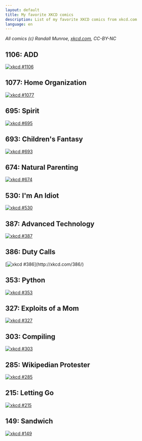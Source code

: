 ```yaml
---
layout: default
title: My favorite XKCD comics
description: List of my favorite XKCD comics from xkcd.com
language: en
---
```


*All comics (c) Randall Munroe, [xkcd.com](http://xkcd.com/), CC-BY-NC*

## 1106: ADD
[![xkcd #1106](http://imgs.xkcd.com/comics/add.png)](http://xkcd.com/1106/)

## 1077: Home Organization
[![xkcd #1077](http://imgs.xkcd.com/comics/home_organization.png)](http://xkcd.com/1077)

## 695: Spirit
[![xkcd #695](http://imgs.xkcd.com/comics/spirit.png)](http://xkcd.com/695/)

## 693: Children's Fantasy
[![xkcd #693](http://imgs.xkcd.com/comics/childrens_fantasy.png)](http://xkcd.com/693/)

## 674: Natural Parenting
[![xkcd #674](http://imgs.xkcd.com/comics/natural_parenting.png)](http://xkcd.com/674/)

## 530: I'm An Idiot
[![xkcd #530](http://imgs.xkcd.com/comics/im_an_idiot.png)](http://xkcd.com/530/)

## 387: Advanced Technology
[![xkcd #387](http://imgs.xkcd.com/comics/advanced_technology.png)](http://xkcd.com/387/)

## 386: Duty Calls
[![xkcd #386](http://imgs.xkcd.com/comics/duty_calls.png_)](http://xkcd.com/386/)

## 353: Python
[![xkcd #353](http://imgs.xkcd.com/comics/python.png)](http://xkcd.com/353/)

## 327: Exploits of a Mom
[![xkcd #327](http://imgs.xkcd.com/comics/exploits_of_a_mom.png)](http://xkcd.com/327/)

## 303: Compiling
[![xkcd #303](http://imgs.xkcd.com/comics/compiling.png)](http://xkcd.com/303/)

## 285: Wikipedian Protester
[![xkcd #285](http://imgs.xkcd.com/comics/wikipedian_protester.png)](http://xkcd.com/285/)

## 215: Letting Go
[![xkcd #215](http://imgs.xkcd.com/comics/letting_go.png)](http://xkcd.com/215/)

## 149: Sandwich
[![xkcd #149](http://imgs.xkcd.com/comics/sandwich.png)](http://xkcd.com/149/)
